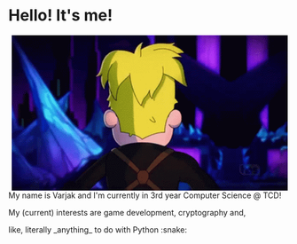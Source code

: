 # Hello! It's me!
<img align="right" width="498" height="280" src="https://github.com/varjakw/varjakw/blob/main/final-space-kiss-face.gif">
<p align="left">My name is Varjak and I'm currently in 3rd year Computer Science @ TCD!</p>
<p align="left">My (current) interests are game development, cryptography and,</p>
<p align="left">like, literally _anything_ to do with Python :snake:</p>









